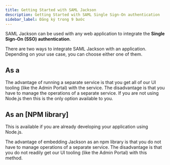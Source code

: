 ```yaml
---
title: Getting Started with SAML Jackson
description: Getting Started with SAML Single Sign-On authentication
sidebar_label: Đăng ký trong 9 bước
---
```


SAML Jackson can be used with any web application to integrate the **Single Sign-On (SSO) authentication**.

There are two ways to integrate SAML Jackson with an application. Depending on your use case, you can choose either one of them.

## As a

The advantage of running a separate service is that you get all of our UI tooling (like the Admin Portal) with the service. The disadvantage is that you have to manage the operations of a separate service. If you are not using Node.js then this is the only option available to you.

## As an [NPM library]

This is available if you are already developing your application using Node.js.

The advantage of embedding Jackson as an npm library is that you do not have to manage operations of a separate service. The disadvantage is that you do not readily get our UI tooling (like the Admin Portal) with this method.
